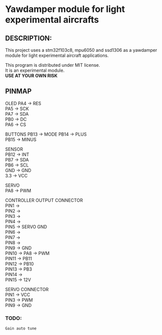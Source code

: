 # Yawdamper module for light experimental aircrafts

## DESCRIPTION:

This project uses a stm32f103c8, mpu6050 and ssd1306 as a yawdamper module for
light experimental aircraft applications.

This program is distributed under MIT license.  
It is an experimental module.   
**USE AT YOUR OWN RISK**

## PINMAP 
  
OLED
    PA4  -> RES  
    PA5  -> SCK  
    PA7  -> SDA  
    PB0  -> DC  
    PA6  -> CS  
  
BUTTONS
    PB13 -> MODE
    PB14 -> PLUS  
    PB15 -> MINUS    

SENSOR  
    PB12 -> INT  
    PB7  -> SDA  
    PB6  -> SCL  
    GND  -> GND  
    3.3  -> VCC  

SERVO  
    PA8  -> PWM  

CONTROLLER OUTPUT CONNECTOR  
    PIN1  ->  
    PIN2  ->  
    PIN3  ->  
    PIN4  ->  
    PIN5  -> SERVO GND  
    PIN6  ->  
    PIN7  ->  
    PIN8  ->  
    PIN9  -> GND  
    PIN10 -> PA8 -> PWM  
    PIN11 -> PB11  
    PIN12 -> PB10  
    PIN13 -> PB3  
    PIN14 ->  
    PIN15 -> 12V  

SERVO CONNECTOR  
    PIN1 -> VCC  
    PIN3 -> PWM  
    PIN9 -> GND  

### TODO:
    Gain auto tune